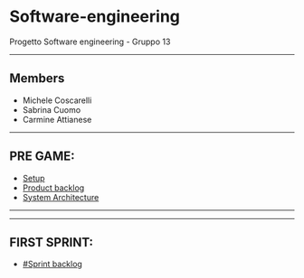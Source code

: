 # Software-engineering

Progetto Software engineering - Gruppo 13
<hr>
<h2> Members </h2>

<ul>
  <li> Michele Coscarelli</li>
  <li> Sabrina Cuomo</li>
  <li> Carmine Attianese</li>
</ul>

<hr>
<h2> PRE GAME: </h2>


<ul>
  <li><a href="https://1drv.ms/w/s!Ai7isgMnC7WcjlW-L2QPM5bmjCUM?e=YlQ64J">Setup </a></li>

<li> <a href="https://1drv.ms/w/s!Ai7isgMnC7WcjlfvfPAU61lgjTGR?e=XpiT52">Product backlog </a></li>
<li><a href="https://unisalerno-my.sharepoint.com/:w:/g/personal/s_cuomo22_studenti_unisa_it/EV_htFI8gChEgaZa2Tkgi60BUwkwIWtYXy1ht9JROXvi0Q?e=QoROab"> System Architecture </a></li>


</ul>

<hr>
<hr>

<h2> FIRST SPRINT: </h2>
<ul>
  
<li> <a href=" "> #Sprint backlog </a> </li>

</ul>






